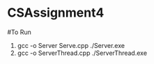 # CSAssignment4

#To Run
1. gcc -o Server Serve.cpp
   ./Server.exe
2. gcc -o ServerThread.cpp
   ./ServerThread.exe
